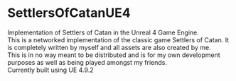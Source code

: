 # SettlersOfCatanUE4
Implementation of Settlers of Catan in the Unreal 4 Game Engine.
</br>
This is a networked implementation of the classic game Settlers of Catan. It is completely written by myself and all assets are also created by me.
</br>
This is in no way meant to be distributed and is for my own development purposes as well as being played amongst my friends.
</br>
Currently built using UE 4.9.2 
